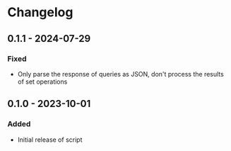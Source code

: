# Changelog

## 0.1.1 - 2024-07-29
### Fixed
- Only parse the response of queries as JSON, don't process the results of set operations

## 0.1.0 - 2023-10-01
### Added
- Initial release of script
